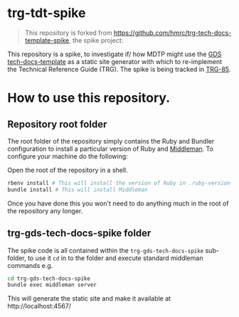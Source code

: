 # trg-tdt-spike

> This repository is forked from https://github.com/hmrc/trg-tech-docs-template-spike, the spike project:

This repository is a spike, to investigate if/ how MDTP might use the [GDS tech-docs-template](https://tdt-documentation.london.cloudapps.digital/) as a static site generator with which to re-implement the Technical Reference Guide (TRG). The spike is being tracked in [TRG-85](https://jira.tools.tax.service.gov.uk/browse/TRG-85).

# How to use this repository.

## Repository root folder

The root folder of the repository simply contains the Ruby and Bundler configuration to install a particular version of Ruby and [Middleman](https://middlemanapp.com/). To configure your machine do the following:

Open the root of the repository in a shell.

```bash
rbenv install # This will install the version of Ruby in .ruby-version
bundle install # This will install Middleman
```

Once you have done this you won't need to do anything much in the root of the repository any longer.

## trg-gds-tech-docs-spike folder

The spike code is all contained within the `trg-gds-tech-docs-spike` sub-folder, to use it `cd` in to the folder and execute standard middleman commands e.g.

```bash
cd trg-gds-tech-docs-spike
bundle exec middleman server
```

This will generate the static site and make it available at http://localhost:4567/

